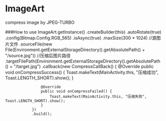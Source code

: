 # ImageArt
compress image by JPEG-TURBO 


###How to use
ImageArt.getInstance()
				.createBuilder(this)
				.autoRotate(true)
				.config(Bitmap.Config.RGB_565)
				.isAsync(true)
				.maxSize(300 * 1024)
				//源图片文件
				.sourceFile(new File(Environment.getExternalStorageDirectory().getAbsolutePath() + "/source.jpg"))
				//压缩后图片路径
				.targetFilePath(Environment.getExternalStorageDirectory().getAbsolutePath() + "/target.jpg")
				.callback(new CompressCallBack() {
					@Override
					public void onCompressSuccess() {
						Toast.makeText(MainActivity.this, "压缩成功", Toast.LENGTH_SHORT).show();
					}

					@Override
					public void onCompressFailed() {
						Toast.makeText(MainActivity.this, "压缩失败", Toast.LENGTH_SHORT).show();
					}
				})
				.build();
